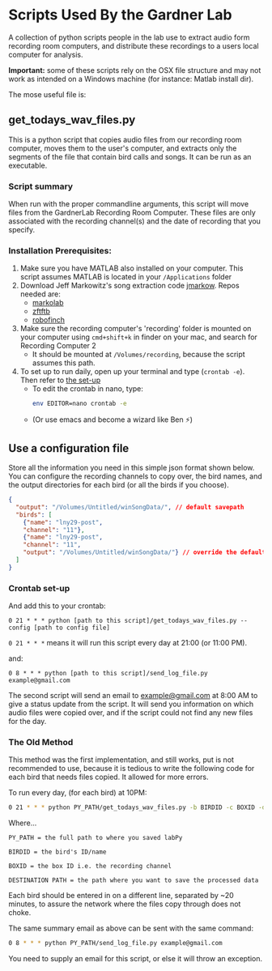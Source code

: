 # Scripts Used By the Gardner Lab

A collection of python scripts people in the lab use to extract audio form
recording room computers, and distribute these recordings to a users local
computer for analysis.

**Important:** some of these scripts rely on the OSX file structure and may
not work as intended on a Windows machine (for instance: Matlab install dir).

The mose useful file is:

## get_todays_wav_files.py

This is a python script that copies audio files from our recording room computer,
moves them to the user's computer, and extracts only the segments of the file
that contain bird calls and songs. It can be run as an executable.

### Script summary

When run with the proper commandline arguments, this script will move
files from the GardnerLab Recording Room Computer. These files are only
associated with the recording channel(s) and the date of recording
that you specify.

### Installation Prerequisites:

  1. Make sure you have MATLAB also installed on your computer. This script assumes MATLAB is located in your `/Applications` folder
  1. Download Jeff Markowitz's song extraction code [jmarkow](https://github.com/jmarkow/). Repos needed are:
      - [markolab](https://github.com/jmarkow/markolab)
      - [zftftb](https://github.com/jmarkow/zftftb)
      - [robofinch](https://github.com/jmarkow/robofinch)
  1. Make sure the recording computer's 'recording' folder is mounted on your computer using 
  `cmd+shift+k` in finder on your mac, and search for Recording Computer 2
      - It should be mounted at `/Volumes/recording`, because the script assumes this path.
  1. To set up to run daily, open up your terminal and type (`crontab -e`). Then refer to [the set-up](#crontab-set-up)
      - To edit the crontab in nano, type:
        ```bash
        env EDITOR=nano crontab -e
        ```
      - (Or use emacs and become a wizard like Ben :zap:)

## Use a configuration file

Store all the information you need in this simple json format shown below.
You can configure the recording channels to copy over, the bird names, and
the output directories for each bird (or all the birds if you choose).

```json
{
  "output": "/Volumes/Untitled/winSongData/", // default savepath
  "birds": [
    {"name": "lny29-post",
    "channel": "11"},
    {"name": "lny29-post",
    "channel": "11",
    "output": "/Volumes/Untitled/winSongData/"} // override the default savepath for specific birds
  ]
}
```

### Crontab set-up

And add this to your crontab:

`0 21 * * * python [path to this script]/get_todays_wav_files.py --config [path to config file]`

`0 21 * * *` means it will run this script every day at 21:00 (or 11:00 PM).


and:

`0 8 * * * python [path to this script]/send_log_file.py example@gmail.com`

The second script will send an email to example@gmail.com at 8:00 AM
to give a status update from the script. It will send you information
on which audio files were copied over, and if the script could not find
any new files for the day.

### The Old Method

This method was the first implementation, and still works, put is not
recommended to use, because it is tedious to write the following code
for each bird that needs files copied. It allowed for more errors.

To run every day, (for each bird) at 10PM:

```bash
0 21 * * * python PY_PATH/get_todays_wav_files.py -b BIRDID -c BOXID -d DESTINATION_PATH
```

Where...
```
PY_PATH = the full path to where you saved labPy

BIRDID = the bird's ID/name

BOXID = the box ID i.e. the recording channel

DESTINATION PATH = the path where you want to save the processed data
```

Each bird should be entered in on a different line, separated by ~20 minutes, to assure the network where the files copy through does not choke.

The same summary email as above can be sent with the same command:

```bash
0 8 * * * python PY_PATH/send_log_file.py example@gmail.com
```

You need to supply an email for this script, or else it will throw an exception.
